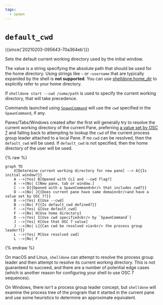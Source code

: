```yaml
---
tags:
  - spawn
---
```

# `default_cwd`

{{since('20210203-095643-70a364eb')}}

Sets the default current working directory used by the initial window.

The value is a string specifying the absolute path that should be used for the
home directory. Using strings like `~` or `~username` that are typically
expanded by the shell is **not supported**. You can use
[shelldone.home_dir](../shelldone/home_dir.md) to explicitly refer to your home
directory.

If `shelldone start --cwd /some/path` is used to specify the current working
directory, that will take precedence.

Commands launched using [`SpawnCommand`](../SpawnCommand.md) will use the
`cwd` specified in the `SpawnCommand`, if any.

Panes/Tabs/Windows created after the first will generally try to resolve the
current working directory of the current Pane, preferring
[a value set by OSC 7](../../../shell-integration.md) and falling back to
attempting to lookup the `cwd` of the current process group leader attached to a
local Pane. If no `cwd` can be resolved, then the `default_cwd` will be used.
If `default_cwd` is not specified, then the home directory of the user will be
used.

{% raw %}
```mermaid
graph TD
    X[Determine current working directory for new pane] --> A{{Is initial window?}}
    A -->|Yes| B[Opened with CLI and --cwd flag?]
    A -->|No| C[New pane, tab or window.]
    C --> D{{Opened with a SpawnCommand<br/> that includes cwd?}}
    D -->|No| J{{Does current pane have same domain<br/>and have a value set by OSC 7?}}
    B -->|Yes| E[Use --cwd]
    B -->|No| F{{Is default_cwd defined?}}
    F -->|Yes| G[Use default_cwd]
    F -->|No| H[Use home directory]
    D -->|Yes| I[Use cwd specified<br/> by `SpawnCommand`]
    J -->|Yes| K[Use that OSC 7 value]
    J -->|No| L{{Can cwd be resolved via<br/> the process group leader?}}
    L -->|Yes| M[Use resolved cwd]
    L -->|No| F

```
{% endraw %}

On macOS and Linux, `shelldone` can attempt to resolve the process group leader
and then attempt to resolve its current working directory. This is not
guaranteed to succeed, and there are a number of potential edge cases (which is
another reason for configuring your shell to use OSC 7 sequences).

On Windows, there isn't a process group leader concept, but `shelldone` will
examine the process tree of the program that it started in the current pane and
use some heuristics to determine an approximate equivalent.

